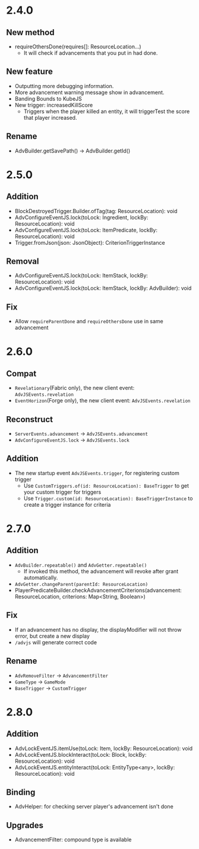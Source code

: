 # 2.4.0
## New method
- requireOthersDone(requires[]: ResourceLocation...)
  - It will check if advancements that you put in had done.

## New feature
- Outputting more debugging information.
- More advancement warning message show in advancement.
- Banding Bounds to KubeJS
- New trigger: increasedKillScore
  - Triggers when the player killed an entity, it will triggerTest the score that player increased.

## Rename
- AdvBuilder.getSavePath() -> AdvBuilder.getId()

# 2.5.0
## Addition
- BlockDestroyedTrigger.Builder.ofTag(tag: ResourceLocation): void
- AdvConfigureEventJS.lock(toLock: Ingredient, lockBy: ResourceLocation): void
- AdvConfigureEventJS.lock(toLock: ItemPredicate, lockBy: ResourceLocation): void
- Trigger.fromJson(json: JsonObject): CriterionTriggerInstance

## Removal
- AdvConfigureEventJS.lock(toLock: ItemStack, lockBy: ResourceLocation): void
- AdvConfigureEventJS.lock(toLock: ItemStack, lockBy: AdvBuilder): void

## Fix
- Allow ```requireParentDone``` and ```requireOthersDone``` use in same advancement

# 2.6.0
## Compat
- ```Revelationary```(Fabric only), the new client event: ```AdvJSEvents.revelation```
- ```EventHorizon```(Forge only), the new client event: ```AdvJSEvents.revelation```

## Reconstruct
- ```ServerEvents.advancement``` -> ```AdvJSEvents.advancement```
- ```AdvConfigureEventJS.lock``` -> ```AdvJSEvents.lock```

## Addition
- The new startup event ```AdvJSEvents.trigger```, for registering custom trigger
  - Use ```CustomTriggers.of(id: ResourceLocation): BaseTrigger``` to get your custom trigger for triggers
  - Use ```Trigger.custom(id: ResourceLocation): BaseTriggerInstance``` to create a trigger instance for criteria

# 2.7.0
## Addition
- ```AdvBuilder.repeatable()``` and ```AdvGetter.repeatable()```
  - If invoked this method, the advancement will revoke after grant automatically.
- ```AdvGetter.changeParent(parentId: ResourceLocation)```
- PlayerPredicateBuilder.checkAdvancementCriterions(advancement: ResourceLocation, criterions: Map<String, Boolean>)

## Fix
- If an advancement has no display, the displayModifier will not throw error, but create a new display
- ```/advjs``` will generate correct code

## Rename
- ```AdvRemoveFilter``` -> ```AdvancementFilter```
- ```GameType``` -> ```GameMode```
- ```BaseTrigger``` -> ```CustomTrigger```

# 2.8.0
## Addition
- AdvLockEventJS.itemUse(toLock: Item, lockBy: ResourceLocation): void
- AdvLockEventJS.blockInteract(toLock: Block, lockBy: ResourceLocation): void
- AdvLockEventJS.entityInteract(toLock: EntityType\<any\>, lockBy: ResourceLocation): void

## Binding
- AdvHelper: for checking server player's advancement isn't done

## Upgrades
- AdvancementFilter: compound type is available